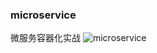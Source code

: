 ### microservice
微服务容器化实战
![microservice](https://github.com/charmingfst/micro-service/blob/master/image/2019-01-09_165014.png)